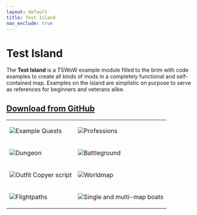 ```yaml
---
layout: default
title: Test Island
nav_exclude: true
---
```


# Test Island

The **Test Island** is a TSWoW example module filled to the brim with code examples to create all kinds of mods in a completely functional and self-contained map. Examples on the island are simplistic on purpose to serve as references for beginners and veterans alike. 

## [**Download from GitHub**](https://github.com/tswow/tswow-tests.git)

<table class="gt" style="table-layout: fixed; width: 100%;">
    <tr>
        <td><p><img class="mi" src="https://i.imgur.com/vunB7mG.png">Example Quests</p></td>
        <td><p><img class="mi" src="https://i.imgur.com/S2jzJPL.png">Professions</p></td>
    <tr>
        <td><p><img class="mi" src="https://i.imgur.com/ToVJrpM.png">Dungeon</p></td>
        <td><p><img class="mi" src="https://i.imgur.com/X0JpTsB.png">Battleground</p></td>
    </tr>
    <tr>
        <td><p><img class="mi" src="https://i.imgur.com/aBqZwzL.png">Outfit Copyer script</p></td>
        <td><p><img class="mi" src="https://i.imgur.com/ZW9B51t.png">Worldmap</p></td>
    </tr>
    <tr>
        <td><p><img class="mi" src="https://i.imgur.com/aEyR0ga.png">Flightpaths</p></td>
        <td><p><img class="mi" src="https://i.imgur.com/qYTr9RK.png">Single and multi-map boats</p></td>
    </tr>